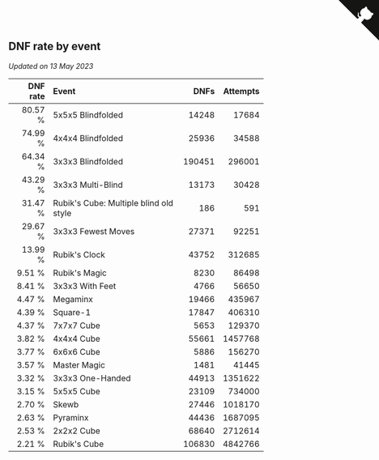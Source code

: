 ## DNF rate by event

*Updated on 13 May 2023*

| DNF rate | Event | DNFs | Attempts |
| ---: | :--- | ---: | ---: |
| 80.57 % | 5x5x5 Blindfolded | 14248 | 17684 |
| 74.99 % | 4x4x4 Blindfolded | 25936 | 34588 |
| 64.34 % | 3x3x3 Blindfolded | 190451 | 296001 |
| 43.29 % | 3x3x3 Multi-Blind | 13173 | 30428 |
| 31.47 % | Rubik's Cube: Multiple blind old style | 186 | 591 |
| 29.67 % | 3x3x3 Fewest Moves | 27371 | 92251 |
| 13.99 % | Rubik's Clock | 43752 | 312685 |
| 9.51 % | Rubik's Magic | 8230 | 86498 |
| 8.41 % | 3x3x3 With Feet | 4766 | 56650 |
| 4.47 % | Megaminx | 19466 | 435967 |
| 4.39 % | Square-1 | 17847 | 406310 |
| 4.37 % | 7x7x7 Cube | 5653 | 129370 |
| 3.82 % | 4x4x4 Cube | 55661 | 1457768 |
| 3.77 % | 6x6x6 Cube | 5886 | 156270 |
| 3.57 % | Master Magic | 1481 | 41445 |
| 3.32 % | 3x3x3 One-Handed | 44913 | 1351622 |
| 3.15 % | 5x5x5 Cube | 23109 | 734000 |
| 2.70 % | Skewb | 27446 | 1018170 |
| 2.63 % | Pyraminx | 44436 | 1687095 |
| 2.53 % | 2x2x2 Cube | 68640 | 2712614 |
| 2.21 % | Rubik's Cube | 106830 | 4842766 |


<a href="https://github.com/jonatanklosko/wca_statistics" class="github-corner" aria-label="View source on Github"><svg width="80" height="80" viewBox="0 0 250 250" style="fill:#151513; color:#fff; position: absolute; top: 0; border: 0; right: 0;" aria-hidden="true"><path d="M0,0 L115,115 L130,115 L142,142 L250,250 L250,0 Z"></path><path d="M128.3,109.0 C113.8,99.7 119.0,89.6 119.0,89.6 C122.0,82.7 120.5,78.6 120.5,78.6 C119.2,72.0 123.4,76.3 123.4,76.3 C127.3,80.9 125.5,87.3 125.5,87.3 C122.9,97.6 130.6,101.9 134.4,103.2" fill="currentColor" style="transform-origin: 130px 106px;" class="octo-arm"></path><path d="M115.0,115.0 C114.9,115.1 118.7,116.5 119.8,115.4 L133.7,101.6 C136.9,99.2 139.9,98.4 142.2,98.6 C133.8,88.0 127.5,74.4 143.8,58.0 C148.5,53.4 154.0,51.2 159.7,51.0 C160.3,49.4 163.2,43.6 171.4,40.1 C171.4,40.1 176.1,42.5 178.8,56.2 C183.1,58.6 187.2,61.8 190.9,65.4 C194.5,69.0 197.7,73.2 200.1,77.6 C213.8,80.2 216.3,84.9 216.3,84.9 C212.7,93.1 206.9,96.0 205.4,96.6 C205.1,102.4 203.0,107.8 198.3,112.5 C181.9,128.9 168.3,122.5 157.7,114.1 C157.9,116.9 156.7,120.9 152.7,124.9 L141.0,136.5 C139.8,137.7 141.6,141.9 141.8,141.8 Z" fill="currentColor" class="octo-body"></path></svg></a><style>.github-corner:hover .octo-arm{animation:octocat-wave 560ms ease-in-out}@keyframes octocat-wave{0%,100%{transform:rotate(0)}20%,60%{transform:rotate(-25deg)}40%,80%{transform:rotate(10deg)}}@media (max-width:500px){.github-corner:hover .octo-arm{animation:none}.github-corner .octo-arm{animation:octocat-wave 560ms ease-in-out}}</style>
